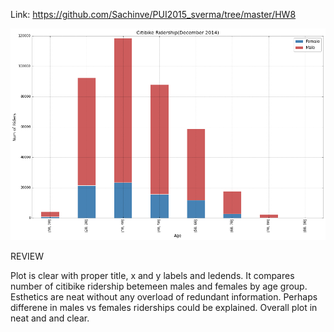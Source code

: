 Link: https://github.com/Sachinve/PUI2015_sverma/tree/master/HW8

![2015Marathon](sv1379.png)

REVIEW


Plot is clear with proper title, x and y labels and ledends. It compares number of citibike ridership betemeen males and females by age group. Esthetics are neat without any overload of redundant information. Perhaps differene in males vs females riderships could be explained. Overall plot in neat and and clear.
 
